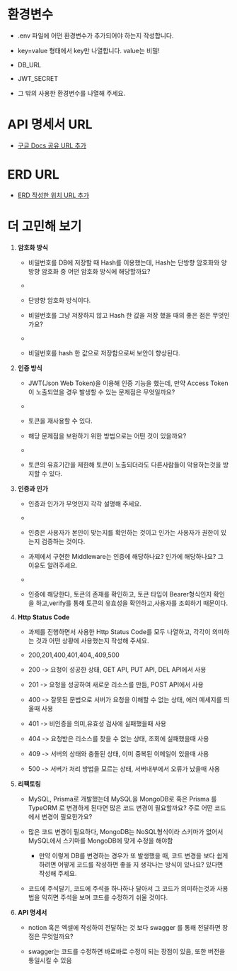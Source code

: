 # 환경변수
- .env 파일에 어떤 환경변수가 추가되어야 하는지 작성합니다.
- key=value 형태에서 key만 나열합니다. value는 비밀!

- DB_URL
- JWT_SECRET
- 그 밖의 사용한 환경변수를 나열해 주세요.

# API 명세서 URL
- [구글 Docs 공유 URL 추가](https://www.notion.so/dc01d47a654a41829936c027990cdea0?v=1b7c44b1ea2443e9815fbd734c8dc6ed&pvs=4)

# ERD URL
- [ERD 작성한 위치 URL 추가](https://www.erdcloud.com/d/7uP4bZa5RxdpKXj8n)

# 더 고민해 보기
1. **암호화 방식**
    - 비밀번호를 DB에 저장할 때 Hash를 이용했는데, Hash는 단방향 암호화와 양방향 암호화 중 어떤 암호화 방식에 해당할까요?
    - 
    - 단방향 암호화 방식이다.
  
      
    - 비밀번호를 그냥 저장하지 않고 Hash 한 값을 저장 했을 때의 좋은 점은 무엇인가요?
    - 
    - 비밀번호를 hash 한 값으로 저장함으로써 보안이 향상된다.

2. **인증 방식**
    - JWT(Json Web Token)을 이용해 인증 기능을 했는데, 만약 Access Token이 노출되었을 경우 발생할 수 있는 문제점은 무엇일까요?
    - 
    - 토큰을 재사용할 수 있다.
  
      
    - 해당 문제점을 보완하기 위한 방법으로는 어떤 것이 있을까요?
    - 
    - 토큰의 유효기간을 제한해 토큰이 노출되더라도 다른사람들이 악용하는것을 방지할 수 있다.

3. **인증과 인가**
    - 인증과 인가가 무엇인지 각각 설명해 주세요.
    - 
    - 인증은 사용자가 본인이 맞는지를 확인하는 것이고 인가는 사용자가 권한이 있는지 검증하는 것이다.
  
      
    - 과제에서 구현한 Middleware는 인증에 해당하나요? 인가에 해당하나요? 그 이유도 알려주세요.
    - 
    - 인증에 해당한다, 토큰의 존재를 확인하고, 토큰 타입이 Bearer형식인지 확인을 하고,verify를 통해 토큰의 유효성을 확인하고,사용자를 조회하기 때문이다.

4. **Http Status Code**
    - 과제를 진행하면서 사용한 Http Status Code를 모두 나열하고, 각각이 의미하는 것과 어떤 상황에 사용했는지 작성해 주세요.
      
    - 200,201,400,401,404,,409,500
    - 200 -> 요청이 성공한 상태, GET API, PUT API, DEL API에서 사용
    - 201 -> 요청을 성공하여 새로운 리소스를 만듬, POST API에서 사용
    - 400 -> 잘못된 문법으로 서버가 요청을 이해할 수 없는 상태, 에러 메세지를 띄울때 사용
    - 401 -> 비인증을 의미,유효성 검사에 실패했을때 사용
    - 404 -> 요청받은 리소스를 찾을 수 없는 상태, 조회에 실패했을때 사용
    - 409 -> 서버의 상태와 충돌된 상태, 이미 중복된 이메일이 있을때 사용
    - 500 -> 서버가 처리 방법을 모르는 상태, 서버내부에서 오류가 났을때 사용

5. **리팩토링**
    - MySQL, Prisma로 개발했는데 MySQL을 MongoDB로 혹은 Prisma 를 TypeORM 로 변경하게 된다면 많은 코드 변경이 필요할까요? 주로 어떤 코드에서 변경이 필요한가요?
      
    - 많은 코드 변경이 필요하다, MongoDB는 NoSQL형식이라 스키마가 없어서 MySQL에서 스키마를 MongoDB에 맞게 수정을 해야함
  
      
		- 만약 이렇게 DB를 변경하는 경우가 또 발생했을 때, 코드 변경을 보다 쉽게 하려면 어떻게 코드를 작성하면 좋을 지 생각나는 방식이 있나요? 있다면 작성해 주세요.
      
    - 코드에 주석달기, 코드에 주석을 하나하나 달아서 그 코드가 의미하는것과 사용법을 익히면 주석을 보며 코드를 수정하기 쉬울 것이다.

6. **API 명세서**
    - notion 혹은 엑셀에 작성하여 전달하는 것 보다 swagger 를 통해 전달하면 장점은 무엇일까요?
      
    - swagger는 코드를 수정하면 바로바로 수정이 되는 장점이 있음, 또한 버전을 통일시킬 수 있음
